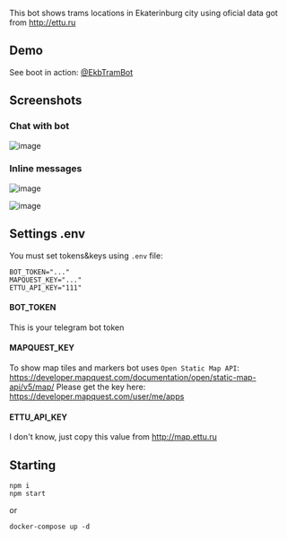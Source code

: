 This bot shows trams locations in Ekaterinburg city using oficial data got from http://ettu.ru

## Demo
See boot in action: [@EkbTramBot](https://t.me/EkbTramBot)

## Screenshots

### Chat with bot
![image](https://user-images.githubusercontent.com/25384290/152334853-94aea7c4-6888-40c8-b743-d4a9790bd5c9.png)

### Inline messages
![image](https://user-images.githubusercontent.com/25384290/152558061-b5e4c21c-f4dc-421a-b0ae-86563c27c45c.png)

![image](https://user-images.githubusercontent.com/25384290/152558111-da9b8d40-49fa-40b4-8acb-365af5f60180.png)

## Settings .env
You must set tokens&keys using `.env` file:
```
BOT_TOKEN="..."
MAPQUEST_KEY="..."
ETTU_API_KEY="111"
```

#### BOT_TOKEN
This is your telegram bot token

#### MAPQUEST_KEY
To show map tiles and markers bot uses `Open Static Map API`: https://developer.mapquest.com/documentation/open/static-map-api/v5/map/
Please get the key here: https://developer.mapquest.com/user/me/apps

#### ETTU_API_KEY
I don't know, just copy this value from http://map.ettu.ru

## Starting
```
npm i
npm start
```

or

```
docker-compose up -d
```
